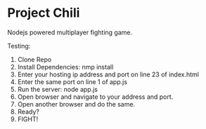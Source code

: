 # Project Chili
Nodejs powered multiplayer fighting game.

Testing:

1. Clone Repo
2. Install Dependencies: nmp install
3. Enter your hosting ip address and port on line 23 of index.html
4. Enter the same port on line 1 of app.js
5. Run the server: node app.js
6. Open browser and navigate to your address and port.
7. Open another browser and do the same.
8. Ready?
9. FIGHT!
